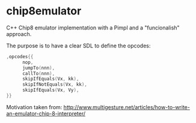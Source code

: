 # chip8emulator
C++ Chip8 emulator implementation with a Pimpl and a "funcionalish" approach.

The purpose is to have a clear SDL to define the opcodes:

```cpp
,opcodes{{
      nop, 
      jumpTo(nnn), 
      callTo(nnn),
      skipIfEquals(Vx, kk),
      skipIfNotEquals(Vx, kk),
      skipIfEquals(Vx, Vy),
}}
```

Motivation taken from:
http://www.multigesture.net/articles/how-to-write-an-emulator-chip-8-interpreter/

